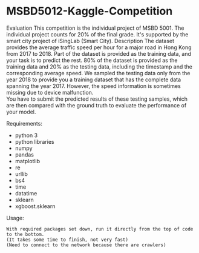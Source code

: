 # MSBD5012-Kaggle-Competition
 Evaluation This competition is the individual project of MSBD 5001.
 The individual project counts for 20% of the final grade. It's supported by the smart city project of iSingLab (Smart City).  Description The dataset provides the average traffic speed per hour for a major road in Hong Kong from 2017 to 2018. Part of the dataset is provided as the training data, and your task is to predict the rest. 80% of the dataset is provided as the training data and 20% as the testing data, including the timestamp and the corresponding average speed. We sampled the testing data only from the year 2018 to provide you a training dataset that has the complete data spanning the year 2017. However, the speed information is sometimes missing due to device malfunction.  
 You have to submit the predicted results of these testing samples, which are then compared with the ground truth to evaluate the performance of your model.
 
 Requirements:

- python 3
- python libraries
- numpy
- pandas
- matplotlib
- re
- urllib
- bs4
- time
- datatime
- sklearn
- xgboost.sklearn

Usage:

    With required packages set down, run it directly from the top of code to the bottom.
    (It takes some time to finish, not very fast)
    (Need to connect to the network because there are crawlers)

